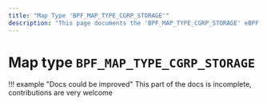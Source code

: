 ```yaml
---
title: "Map Type 'BPF_MAP_TYPE_CGRP_STORAGE'"
description: "This page documents the 'BPF_MAP_TYPE_CGRP_STORAGE' eBPF map type, including its defintion, usage, program types that can use it, and examples."
---
```

# Map type `BPF_MAP_TYPE_CGRP_STORAGE`

!!! example "Docs could be improved"
    This part of the docs is incomplete, contributions are very welcome
